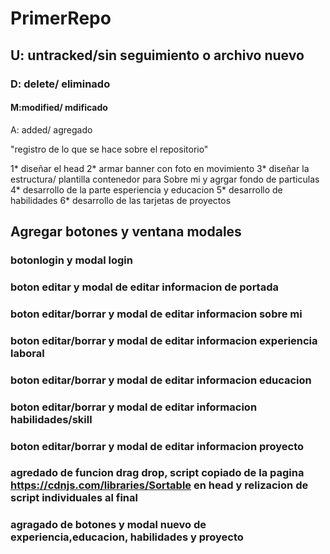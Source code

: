 # PrimerRepo

## U: untracked/sin seguimiento o archivo nuevo

### D: delete/ eliminado

#### M:modified/ mdificado

A: added/ agregado

"registro de lo que se hace sobre el repositorio"

1* diseñar el head
2* armar banner con foto en movimiento
3* diseñar la estructura/ plantilla contenedor para Sobre mi y agrgar fondo de particulas
4* desarrollo de la parte esperiencia y educacion
5* desarrollo de habilidades
6* desarrollo de las tarjetas de proyectos

## Agregar botones y ventana modales
### botonlogin y modal login
### boton editar y modal de editar informacion de portada
### boton editar/borrar y modal de editar informacion sobre mi
### boton editar/borrar y modal de editar informacion experiencia laboral
### boton editar/borrar y modal de editar informacion educacion
### boton editar/borrar y modal de editar informacion habilidades/skill
### boton editar/borrar y modal de editar informacion proyecto
### agredado de funcion drag drop, script copiado de la pagina https://cdnjs.com/libraries/Sortable en head y relizacion de script individuales al final 
### agragado de botones y modal nuevo de experiencia,educacion, habilidades y proyecto